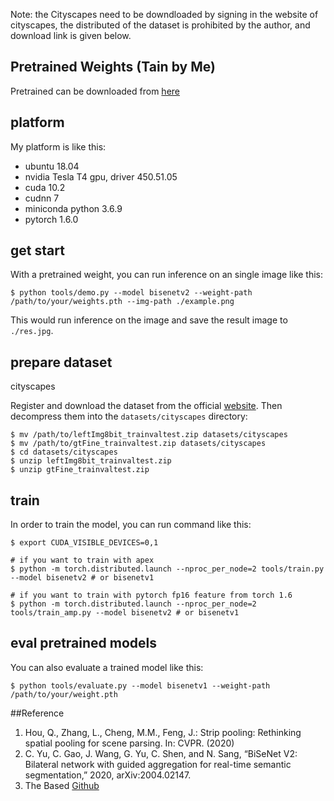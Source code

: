 Note: the Cityscapes need to be downdloaded by signing in the website of cityscapes, the distributed of the dataset is prohibited by the author, and download link is given below.

## Pretrained Weights (Tain by Me)
Pretrained can be downloaded from [here](https://drive.google.com/drive/folders/1Litp2dKYYTB2z9H7yw7fSLP4oqTNLTV0?usp=sharing)
## platform
My platform is like this: 
* ubuntu 18.04
* nvidia Tesla T4 gpu, driver 450.51.05
* cuda 10.2
* cudnn 7
* miniconda python 3.6.9
* pytorch 1.6.0


## get start
With a pretrained weight, you can run inference on an single image like this: 
```
$ python tools/demo.py --model bisenetv2 --weight-path /path/to/your/weights.pth --img-path ./example.png
```
This would run inference on the image and save the result image to `./res.jpg`.


## prepare dataset

cityscapes  

Register and download the dataset from the official [website](https://www.cityscapes-dataset.com/). Then decompress them into the `datasets/cityscapes` directory:  
```
$ mv /path/to/leftImg8bit_trainvaltest.zip datasets/cityscapes
$ mv /path/to/gtFine_trainvaltest.zip datasets/cityscapes
$ cd datasets/cityscapes
$ unzip leftImg8bit_trainvaltest.zip
$ unzip gtFine_trainvaltest.zip
```

## train
In order to train the model, you can run command like this: 
```
$ export CUDA_VISIBLE_DEVICES=0,1

# if you want to train with apex
$ python -m torch.distributed.launch --nproc_per_node=2 tools/train.py --model bisenetv2 # or bisenetv1

# if you want to train with pytorch fp16 feature from torch 1.6
$ python -m torch.distributed.launch --nproc_per_node=2 tools/train_amp.py --model bisenetv2 # or bisenetv1
```

## eval pretrained models
You can also evaluate a trained model like this: 
```
$ python tools/evaluate.py --model bisenetv1 --weight-path /path/to/your/weight.pth
```

##Reference
1. Hou, Q., Zhang, L., Cheng, M.M., Feng, J.: Strip pooling: Rethinking spatial pooling for scene parsing. In: CVPR. (2020)
2. C. Yu, C. Gao, J. Wang, G. Yu, C. Shen, and N. Sang, “BiSeNet V2: Bilateral network with guided aggregation for real-time semantic segmentation,” 2020, arXiv:2004.02147.
3. The Based [Github](https://github.com/CoinCheung/BiSeNet)
